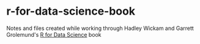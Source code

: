 # r-for-data-science-book
Notes and files created while working through Hadley Wickam and Garrett Grolemund's [R for Data Science](http://r4ds.had.co.nz/) book
